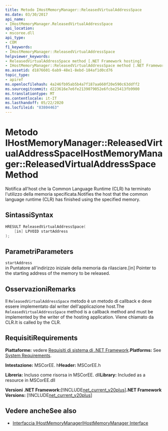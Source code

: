 ```yaml
---
title: Metodo IHostMemoryManager::ReleasedVirtualAddressSpace
ms.date: 03/30/2017
api_name:
- IHostMemoryManager.ReleasedVirtualAddressSpace
api_location:
- mscoree.dll
api_type:
- COM
f1_keywords:
- IHostMemoryManager::ReleasedVirtualAddressSpace
helpviewer_keywords:
- ReleasedVirtualAddressSpace method [.NET Framework hosting]
- IHostMemoryManager::ReleasedVirtualAddressSpace method [.NET Framework hosting]
ms.assetid: d1876601-6ab9-48e1-8ebd-184af1d0cd76
topic_type:
- apiref
ms.openlocfilehash: 4a246fb95ab5b4a7f187aa660f20e590c63ddff2
ms.sourcegitcommit: d223616e7e6fe2139079052e6fcbe25413fb9900
ms.translationtype: MT
ms.contentlocale: it-IT
ms.lasthandoff: 05/22/2020
ms.locfileid: "83804463"
---
```

# <a name="ihostmemorymanagerreleasedvirtualaddressspace-method"></a><span data-ttu-id="873f7-102">Metodo IHostMemoryManager::ReleasedVirtualAddressSpace</span><span class="sxs-lookup"><span data-stu-id="873f7-102">IHostMemoryManager::ReleasedVirtualAddressSpace Method</span></span>
<span data-ttu-id="873f7-103">Notifica all'host che la Common Language Runtime (CLR) ha terminato l'utilizzo della memoria specificata.</span><span class="sxs-lookup"><span data-stu-id="873f7-103">Notifies the host that the common language runtime (CLR) has finished using the specified memory.</span></span>  
  
## <a name="syntax"></a><span data-ttu-id="873f7-104">Sintassi</span><span class="sxs-lookup"><span data-stu-id="873f7-104">Syntax</span></span>  
  
```cpp  
HRESULT ReleasedVirtualAddressSpace(  
    [in] LPVOID startAddress  
);  
```  
  
## <a name="parameters"></a><span data-ttu-id="873f7-105">Parametri</span><span class="sxs-lookup"><span data-stu-id="873f7-105">Parameters</span></span>  
 `startAddress`  
 <span data-ttu-id="873f7-106">in Puntatore all'indirizzo iniziale della memoria da rilasciare.</span><span class="sxs-lookup"><span data-stu-id="873f7-106">[in] Pointer to the starting address of the memory to be released.</span></span>  
  
## <a name="remarks"></a><span data-ttu-id="873f7-107">Osservazioni</span><span class="sxs-lookup"><span data-stu-id="873f7-107">Remarks</span></span>  
 <span data-ttu-id="873f7-108">Il `ReleasedVirtualAddressSpace` metodo è un metodo di callback e deve essere implementato dal writer dell'applicazione host.</span><span class="sxs-lookup"><span data-stu-id="873f7-108">The `ReleasedVirtualAddressSpace` method is a callback method and must be implemented by the writer of the hosting application.</span></span> <span data-ttu-id="873f7-109">Viene chiamato da CLR.</span><span class="sxs-lookup"><span data-stu-id="873f7-109">It is called by the CLR.</span></span>  
  
## <a name="requirements"></a><span data-ttu-id="873f7-110">Requisiti</span><span class="sxs-lookup"><span data-stu-id="873f7-110">Requirements</span></span>  
 <span data-ttu-id="873f7-111">**Piattaforme:** vedere [Requisiti di sistema di .NET Framework](../../get-started/system-requirements.md).</span><span class="sxs-lookup"><span data-stu-id="873f7-111">**Platforms:** See [System Requirements](../../get-started/system-requirements.md).</span></span>  
  
 <span data-ttu-id="873f7-112">**Intestazione:** MSCorEE. h</span><span class="sxs-lookup"><span data-stu-id="873f7-112">**Header:** MSCorEE.h</span></span>  
  
 <span data-ttu-id="873f7-113">**Libreria:** Incluso come risorsa in MSCorEE. dll</span><span class="sxs-lookup"><span data-stu-id="873f7-113">**Library:** Included as a resource in MSCorEE.dll</span></span>  
  
 <span data-ttu-id="873f7-114">**Versioni .NET Framework:**[!INCLUDE[net_current_v20plus](../../../../includes/net-current-v20plus-md.md)]</span><span class="sxs-lookup"><span data-stu-id="873f7-114">**.NET Framework Versions:** [!INCLUDE[net_current_v20plus](../../../../includes/net-current-v20plus-md.md)]</span></span>  
  
## <a name="see-also"></a><span data-ttu-id="873f7-115">Vedere anche</span><span class="sxs-lookup"><span data-stu-id="873f7-115">See also</span></span>

- [<span data-ttu-id="873f7-116">Interfaccia IHostMemoryManager</span><span class="sxs-lookup"><span data-stu-id="873f7-116">IHostMemoryManager Interface</span></span>](ihostmemorymanager-interface.md)
